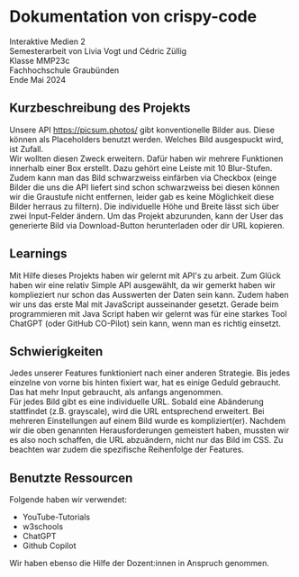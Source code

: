 # Dokumentation von crispy-code
Interaktive Medien 2<br>
Semesterarbeit von Livia Vogt und Cédric Züllig<br>
Klasse MMP23c<br>
Fachhochschule Graubünden<br>
Ende Mai 2024<br>

## Kurzbeschreibung des Projekts

Unsere API https://picsum.photos/ gibt konventionelle Bilder aus. Diese können als Placeholders benutzt werden. Welches Bild ausgespuckt wird, ist Zufall.<br>
Wir wollten diesen Zweck erweitern. Dafür haben wir mehrere Funktionen innerhalb einer Box erstellt. Dazu gehört eine Leiste mit 10 Blur-Stufen. Zudem kann man das Bild schwarzweiss einfärben via Checkbox (einge Bilder die uns die API liefert sind schon schwarzweiss bei diesen können wir die Graustufe nicht entfernen, leider gab es keine Möglichkeit diese Bilder herraus zu filtern). Die individuelle Höhe und Breite lässt sich über zwei Input-Felder ändern. Um das Projekt abzurunden, kann der User das generierte Bild via Download-Button herunterladen oder dir URL kopieren.

## Learnings

Mit Hilfe dieses Projekts haben wir gelernt mit API's zu arbeit. 
Zum Glück haben wir eine relativ Simple API ausgewählt, da wir gemerkt haben wir komplieziert nur schon das Ausswerten der Daten sein kann. Zudem haben wir uns das erste Mal mit JavaScript ausseinander gesetzt. Gerade beim programmieren mit Java Script haben wir gelernt was für eine starkes Tool ChatGPT (oder GitHub CO-Pilot) sein kann, wenn man es richtig einsetzt.

## Schwierigkeiten

Jedes unserer Features funktioniert nach einer anderen Strategie. Bis jedes einzelne von vorne bis hinten fixiert war, hat es einige Geduld gebraucht. Das hat mehr Input gebraucht, als anfangs angenommen.<br>
Für jedes Bild gibt es eine individuelle URL. Sobald eine Abänderung stattfindet (z.B. grayscale), wird die URL entsprechend erweitert. Bei mehreren Einstellungen auf einem Bild wurde es kompliziert(er). Nachdem wir die oben genannten Herausforderungen gemeistert haben, mussten wir es also noch schaffen, die URL abzuändern, nicht nur das Bild im CSS. Zu beachten war zudem die spezifische Reihenfolge der Features. 

## Benutzte Ressourcen

Folgende haben wir verwendet:
- YouTube-Tutorials
- w3schools
- ChatGPT
- Github Copilot

Wir haben ebenso die Hilfe der Dozent:innen in Anspruch genommen.
